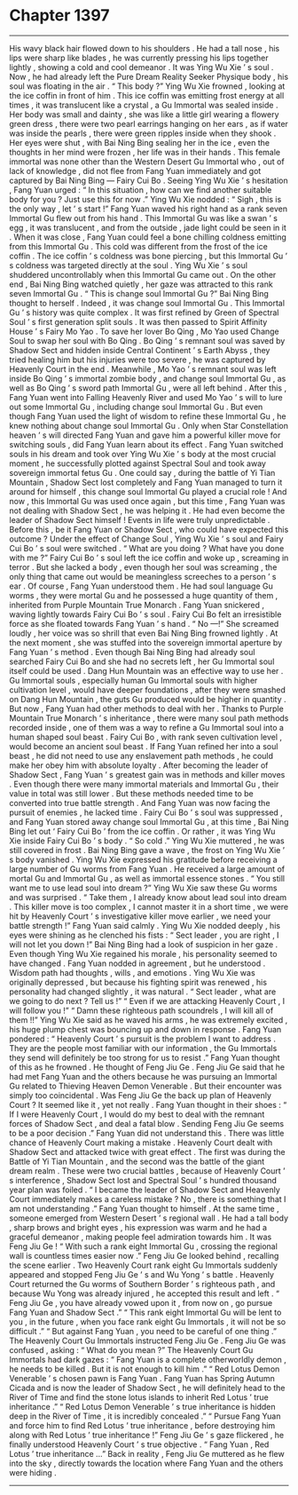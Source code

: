 
# Chapter 1397


---

His wavy black hair flowed down to his shoulders .
He had a tall nose , his lips were sharp like blades , he was currently pressing his lips together lightly , showing a cold and cool demeanor .
It was Ying Wu Xie ’ s soul .
Now , he had already left the Pure Dream Reality Seeker Physique body , his soul was floating in the air .
“ This body ?” Ying Wu Xie frowned , looking at the ice coffin in front of him .
This ice coffin was emitting frost energy at all times , it was translucent like a crystal , a Gu Immortal was sealed inside .
Her body was small and dainty , she was like a little girl wearing a flowery green dress , there were two pearl earrings hanging on her ears , as if water was inside the pearls , there were green ripples inside when they shook .
Her eyes were shut , with Bai Ning Bing sealing her in the ice , even the thoughts in her mind were frozen , her life was in their hands .
This female immortal was none other than the Western Desert Gu Immortal who , out of lack of knowledge , did not flee from Fang Yuan immediately and got captured by Bai Ning Bing — Fairy Cui Bo .
Seeing Ying Wu Xie ’ s hesitation , Fang Yuan urged : “ In this situation , how can we find another suitable body for you ? Just use this for now .”
Ying Wu Xie nodded : “ Sigh , this is the only way , let ’ s start !”
Fang Yuan waved his right hand as a rank seven Immortal Gu flew out from his hand .
This Immortal Gu was like a swan ’ s egg , it was translucent , and from the outside , jade light could be seen in it . When it was close , Fang Yuan could feel a bone chilling coldness emitting from this Immortal Gu .
This cold was different from the frost of the ice coffin .
The ice coffin ’ s coldness was bone piercing , but this Immortal Gu ’ s coldness was targeted directly at the soul .
Ying Wu Xie ’ s soul shuddered uncontrollably when this Immortal Gu came out .
On the other end , Bai Ning Bing watched quietly , her gaze was attracted to this rank seven Immortal Gu .
“ This is change soul Immortal Gu ?” Bai Ning Bing thought to herself .
Indeed , it was change soul Immortal Gu .
This Immortal Gu ’ s history was quite complex .
It was first refined by Green of Spectral Soul ’ s first generation split souls .
It was then passed to Spirit Affinity House ’ s Fairy Mo Yao .
To save her lover Bo Qing , Mo Yao used Change Soul to swap her soul with Bo Qing .
Bo Qing ’ s remnant soul was saved by Shadow Sect and hidden inside Central Continent ’ s Earth Abyss , they tried healing him but his injuries were too severe , he was captured by Heavenly Court in the end .
Meanwhile , Mo Yao ’ s remnant soul was left inside Bo Qing ’ s immortal zombie body , and change soul Immortal Gu , as well as Bo Qing ’ s sword path Immortal Gu , were all left behind .
After this , Fang Yuan went into Falling Heavenly River and used Mo Yao ’ s will to lure out some Immortal Gu , including change soul Immortal Gu .
But even though Fang Yuan used the light of wisdom to refine these Immortal Gu , he knew nothing about change soul Immortal Gu .
Only when Star Constellation heaven ’ s will directed Fang Yuan and gave him a powerful killer move for switching souls , did Fang Yuan learn about its effect .
Fang Yuan switched souls in his dream and took over Ying Wu Xie ’ s body at the most crucial moment , he successfully plotted against Spectral Soul and took away sovereign immortal fetus Gu .
One could say , during the battle of Yi Tian Mountain , Shadow Sect lost completely and Fang Yuan managed to turn it around for himself , this change soul Immortal Gu played a crucial role !
And now , this Immortal Gu was used once again , but this time , Fang Yuan was not dealing with Shadow Sect , he was helping it . He had even become the leader of Shadow Sect himself !
Events in life were truly unpredictable .
Before this , be it Fang Yuan or Shadow Sect , who could have expected this outcome ?
Under the effect of Change Soul , Ying Wu Xie ’ s soul and Fairy Cui Bo ’ s soul were switched .
“ What are you doing ? What have you done with me ?” Fairy Cui Bo ’ s soul left the ice coffin and woke up , screaming in terror .
But she lacked a body , even though her soul was screaming , the only thing that came out would be meaningless screeches to a person ’ s ear .
Of course , Fang Yuan understood them .
He had soul language Gu worms , they were mortal Gu and he possessed a huge quantity of them , inherited from Purple Mountain True Monarch .
Fang Yuan snickered , waving lightly towards Fairy Cui Bo ’ s soul .
Fairy Cui Bo felt an irresistible force as she floated towards Fang Yuan ’ s hand .
“ No —!” She screamed loudly , her voice was so shrill that even Bai Ning Bing frowned lightly .
At the next moment , she was stuffed into the sovereign immortal aperture by Fang Yuan ’ s method .
Even though Bai Ning Bing had already soul searched Fairy Cui Bo and she had no secrets left , her Gu Immortal soul itself could be used .
Dang Hun Mountain was an effective way to use her .
Gu Immortal souls , especially human Gu Immortal souls with higher cultivation level , would have deeper foundations , after they were smashed on Dang Hun Mountain , the guts Gu produced would be higher in quantity .
But now , Fang Yuan had other methods to deal with her .
Thanks to Purple Mountain True Monarch ’ s inheritance , there were many soul path methods recorded inside , one of them was a way to refine a Gu Immortal soul into a human shaped soul beast .
Fairy Cui Bo , with rank seven cultivation level , would become an ancient soul beast .
If Fang Yuan refined her into a soul beast , he did not need to use any enslavement path methods , he could make her obey him with absolute loyalty .
After becoming the leader of Shadow Sect , Fang Yuan ’ s greatest gain was in methods and killer moves . Even though there were many immortal materials and Immortal Gu , their value in total was still lower .
But these methods needed time to be converted into true battle strength .
And Fang Yuan was now facing the pursuit of enemies , he lacked time .
Fairy Cui Bo ’ s soul was suppressed , and Fang Yuan stored away change soul Immortal Gu , at this time , Bai Ning Bing let out ‘ Fairy Cui Bo ’ from the ice coffin .
Or rather , it was Ying Wu Xie inside Fairy Cui Bo ’ s body .
“ So cold .” Ying Wu Xie muttered , he was still covered in frost .
Bai Ning Bing gave a wave , the frost on Ying Wu Xie ’ s body vanished .
Ying Wu Xie expressed his gratitude before receiving a large number of Gu worms from Fang Yuan .
He received a large amount of mortal Gu and Immortal Gu , as well as immortal essence stones .
“ You still want me to use lead soul into dream ?” Ying Wu Xie saw these Gu worms and was surprised .
“ Take them , I already know about lead soul into dream . This killer move is too complex , I cannot master it in a short time , we were hit by Heavenly Court ’ s investigative killer move earlier , we need your battle strength !” Fang Yuan said calmly .
Ying Wu Xie nodded deeply , his eyes were shining as he clenched his fists : “ Sect leader , you are right , I will not let you down !”
Bai Ning Bing had a look of suspicion in her gaze .
Even though Ying Wu Xie regained his morale , his personality seemed to have changed .
Fang Yuan nodded in agreement , but he understood .
Wisdom path had thoughts , wills , and emotions . Ying Wu Xie was originally depressed , but because his fighting spirit was renewed , his personality had changed slightly , it was natural .
“ Sect leader , what are we going to do next ? Tell us !”
“ Even if we are attacking Heavenly Court , I will follow you !”
“ Damn these righteous path scoundrels , I will kill all of them !!”
Ying Wu Xie said as he waved his arms , he was extremely excited , his huge plump chest was bouncing up and down in response .
Fang Yuan pondered : “ Heavenly Court ’ s pursuit is the problem I want to address . They are the people most familiar with our information , the Gu Immortals they send will definitely be too strong for us to resist .”
Fang Yuan thought of this as he frowned .
He thought of Feng Jiu Ge .
Feng Jiu Ge said that he had met Fang Yuan and the others because he was pursuing an Immortal Gu related to Thieving Heaven Demon Venerable .
But their encounter was simply too coincidental .
Was Feng Jiu Ge the back up plan of Heavenly Court ?
It seemed like it , yet not really .
Fang Yuan thought in their shoes : “ If I were Heavenly Court , I would do my best to deal with the remnant forces of Shadow Sect , and deal a fatal blow . Sending Feng Jiu Ge seems to be a poor decision .”
Fang Yuan did not understand this .
There was little chance of Heavenly Court making a mistake .
Heavenly Court dealt with Shadow Sect and attacked twice with great effect . The first was during the Battle of Yi Tian Mountain , and the second was the battle of the giant dream realm .
These were two crucial battles , because of Heavenly Court ’ s interference , Shadow Sect lost and Spectral Soul ’ s hundred thousand year plan was foiled .
“ I became the leader of Shadow Sect and Heavenly Court immediately makes a careless mistake ? No , there is something that I am not understanding .” Fang Yuan thought to himself .
At the same time , someone emerged from Western Desert ’ s regional wall .
He had a tall body , sharp brows and bright eyes , his expression was warm and he had a graceful demeanor , making people feel admiration towards him .
It was Feng Jiu Ge !
“ With such a rank eight Immortal Gu , crossing the regional wall is countless times easier now .” Feng Jiu Ge looked behind , recalling the scene earlier .
Two Heavenly Court rank eight Gu Immortals suddenly appeared and stopped Feng Jiu Ge ’ s and Wu Yong ’ s battle .
Heavenly Court returned the Gu worms of Southern Border ’ s righteous path , and because Wu Yong was already injured , he accepted this result and left .
“ Feng Jiu Ge , you have already vowed upon it , from now on , go pursue Fang Yuan and Shadow Sect .”
“ This rank eight Immortal Gu will be lent to you , in the future , when you face rank eight Gu Immortals , it will not be so difficult .”
“ But against Fang Yuan , you need to be careful of one thing .” The Heavenly Court Gu Immortals instructed Feng Jiu Ge .
Feng Jiu Ge was confused , asking : “ What do you mean ?”
The Heavenly Court Gu Immortals had dark gazes : “ Fang Yuan is a complete otherworldly demon , he needs to be killed . But it is not enough to kill him .”
“ Red Lotus Demon Venerable ’ s chosen pawn is Fang Yuan . Fang Yuan has Spring Autumn Cicada and is now the leader of Shadow Sect , he will definitely head to the River of Time and find the stone lotus islands to inherit Red Lotus ’ true inheritance .”
“ Red Lotus Demon Venerable ’ s true inheritance is hidden deep in the River of Time , it is incredibly concealed .”
“ Pursue Fang Yuan and force him to find Red Lotus ’ true inheritance , before destroying him along with Red Lotus ’ true inheritance !”
Feng Jiu Ge ’ s gaze flickered , he finally understood Heavenly Court ’ s true objective .
“ Fang Yuan , Red Lotus ’ true inheritance …”
Back in reality , Feng Jiu Ge muttered as he flew into the sky , directly towards the location where Fang Yuan and the others were hiding .

---

